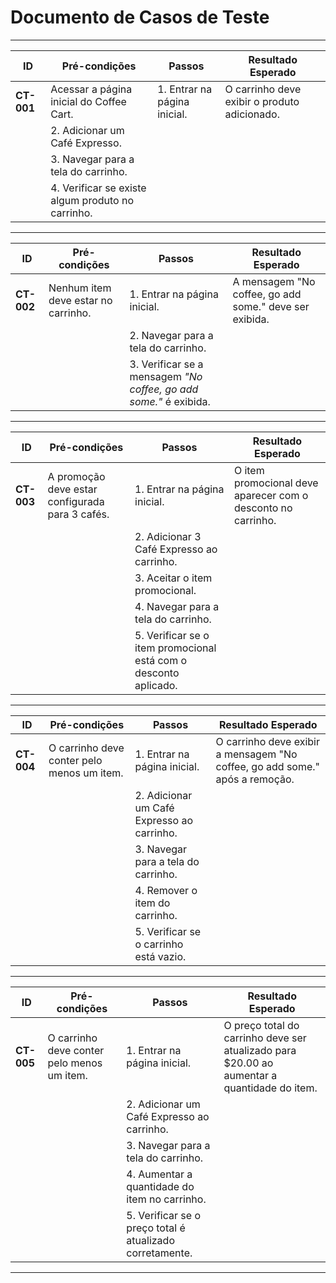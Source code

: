 # Documento de Casos de Teste

---

| **ID**            | **Pré-condições**                           | **Passos**                                                                 | **Resultado Esperado**                            |  
|--------------------|--------------------------------------------|----------------------------------------------------------------------------|--------------------------------------------------|  
| **CT-001**        | Acessar a página inicial do Coffee Cart.    | 1. Entrar na página inicial.                                               | O carrinho deve exibir o produto adicionado.     |  
                                                                  | 2. Adicionar um Café Expresso.                                                                                                |  
                                                                  | 3. Navegar para a tela do carrinho.                                                                                           |  
                                                                  | 4. Verificar se existe algum produto no carrinho.                                                                             |  

---

| **ID**            | **Pré-condições**                           | **Passos**                                                                 | **Resultado Esperado**                            |  
|--------------------|--------------------------------------------|----------------------------------------------------------------------------|--------------------------------------------------|  
| **CT-002**        | Nenhum item deve estar no carrinho.         | 1. Entrar na página inicial.                                               | A mensagem "No coffee, go add some." deve ser exibida. |  
|                    |                                            | 2. Navegar para a tela do carrinho.                                        |                                                  |  
|                    |                                            | 3. Verificar se a mensagem *"No coffee, go add some."* é exibida.          |                                                  |  

---

| **ID**            | **Pré-condições**                           | **Passos**                                                                 | **Resultado Esperado**                            |  
|--------------------|--------------------------------------------|----------------------------------------------------------------------------|--------------------------------------------------|  
| **CT-003**        | A promoção deve estar configurada para 3 cafés. | 1. Entrar na página inicial.                                               | O item promocional deve aparecer com o desconto no carrinho. |  
|                    |                                            | 2. Adicionar 3 Café Expresso ao carrinho.                                  |                                                  |  
|                    |                                            | 3. Aceitar o item promocional.                                             |                                                  |  
|                    |                                            | 4. Navegar para a tela do carrinho.                                        |                                                  |  
|                    |                                            | 5. Verificar se o item promocional está com o desconto aplicado.           |                                                  |  

---

| **ID**            | **Pré-condições**                           | **Passos**                                                                 | **Resultado Esperado**                            |  
|--------------------|--------------------------------------------|----------------------------------------------------------------------------|--------------------------------------------------|  
| **CT-004**        | O carrinho deve conter pelo menos um item.  | 1. Entrar na página inicial.                                               | O carrinho deve exibir a mensagem "No coffee, go add some." após a remoção. |  
|                    |                                            | 2. Adicionar um Café Expresso ao carrinho.                                 |                                                  |  
|                    |                                            | 3. Navegar para a tela do carrinho.                                        |                                                  |  
|                    |                                            | 4. Remover o item do carrinho.                                             |                                                  |  
|                    |                                            | 5. Verificar se o carrinho está vazio.                                     |                                                  |  

---

| **ID**            | **Pré-condições**                           | **Passos**                                                                 | **Resultado Esperado**                            |  
|--------------------|--------------------------------------------|----------------------------------------------------------------------------|--------------------------------------------------|  
| **CT-005**        | O carrinho deve conter pelo menos um item.  | 1. Entrar na página inicial.                                               | O preço total do carrinho deve ser atualizado para $20.00 ao aumentar a quantidade do item. |  
|                    |                                            | 2. Adicionar um Café Expresso ao carrinho.                                 |                                                  |  
|                    |                                            | 3. Navegar para a tela do carrinho.                                        |                                                  |  
|                    |                                            | 4. Aumentar a quantidade do item no carrinho.                              |                                                  |  
|                    |                                            | 5. Verificar se o preço total é atualizado corretamente.                   |                                                  |  

---
